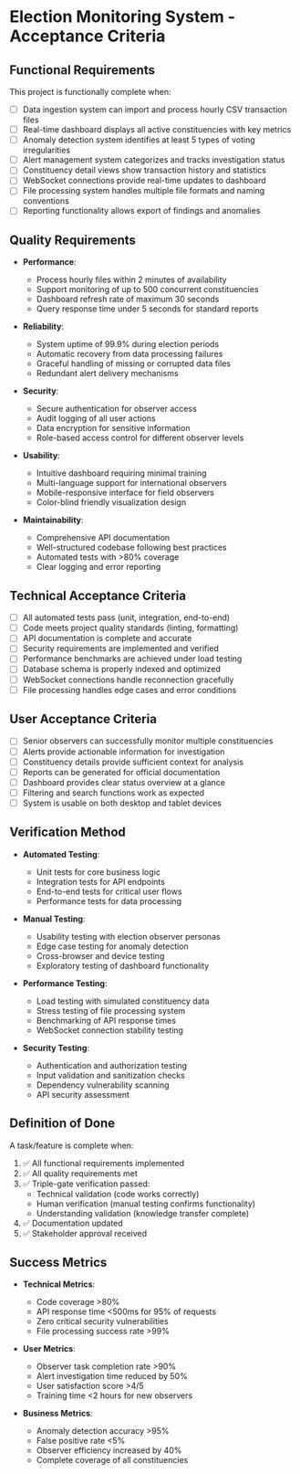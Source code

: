 # Election Monitoring System - Acceptance Criteria

## Functional Requirements
This project is functionally complete when:
- [ ] Data ingestion system can import and process hourly CSV transaction files
- [ ] Real-time dashboard displays all active constituencies with key metrics
- [ ] Anomaly detection system identifies at least 5 types of voting irregularities
- [ ] Alert management system categorizes and tracks investigation status
- [ ] Constituency detail views show transaction history and statistics
- [ ] WebSocket connections provide real-time updates to dashboard
- [ ] File processing system handles multiple file formats and naming conventions
- [ ] Reporting functionality allows export of findings and anomalies

## Quality Requirements
- **Performance**: 
  - Process hourly files within 2 minutes of availability
  - Support monitoring of up to 500 concurrent constituencies
  - Dashboard refresh rate of maximum 30 seconds
  - Query response time under 5 seconds for standard reports

- **Reliability**: 
  - System uptime of 99.9% during election periods
  - Automatic recovery from data processing failures
  - Graceful handling of missing or corrupted data files
  - Redundant alert delivery mechanisms

- **Security**: 
  - Secure authentication for observer access
  - Audit logging of all user actions
  - Data encryption for sensitive information
  - Role-based access control for different observer levels

- **Usability**: 
  - Intuitive dashboard requiring minimal training
  - Multi-language support for international observers
  - Mobile-responsive interface for field observers
  - Color-blind friendly visualization design

- **Maintainability**: 
  - Comprehensive API documentation
  - Well-structured codebase following best practices
  - Automated tests with >80% coverage
  - Clear logging and error reporting

## Technical Acceptance Criteria
- [ ] All automated tests pass (unit, integration, end-to-end)
- [ ] Code meets project quality standards (linting, formatting)
- [ ] API documentation is complete and accurate
- [ ] Security requirements are implemented and verified
- [ ] Performance benchmarks are achieved under load testing
- [ ] Database schema is properly indexed and optimized
- [ ] WebSocket connections handle reconnection gracefully
- [ ] File processing handles edge cases and error conditions

## User Acceptance Criteria
- [ ] Senior observers can successfully monitor multiple constituencies
- [ ] Alerts provide actionable information for investigation
- [ ] Constituency details provide sufficient context for analysis
- [ ] Reports can be generated for official documentation
- [ ] Dashboard provides clear status overview at a glance
- [ ] Filtering and search functions work as expected
- [ ] System is usable on both desktop and tablet devices

## Verification Method
- **Automated Testing**: 
  - Unit tests for core business logic
  - Integration tests for API endpoints
  - End-to-end tests for critical user flows
  - Performance tests for data processing

- **Manual Testing**: 
  - Usability testing with election observer personas
  - Edge case testing for anomaly detection
  - Cross-browser and device testing
  - Exploratory testing of dashboard functionality

- **Performance Testing**: 
  - Load testing with simulated constituency data
  - Stress testing of file processing system
  - Benchmarking of API response times
  - WebSocket connection stability testing

- **Security Testing**: 
  - Authentication and authorization testing
  - Input validation and sanitization checks
  - Dependency vulnerability scanning
  - API security assessment

## Definition of Done
A task/feature is complete when:
1. ✅ All functional requirements implemented
2. ✅ All quality requirements met
3. ✅ Triple-gate verification passed:
   - Technical validation (code works correctly)
   - Human verification (manual testing confirms functionality)
   - Understanding validation (knowledge transfer complete)
4. ✅ Documentation updated
5. ✅ Stakeholder approval received

## Success Metrics
- **Technical Metrics**: 
  - Code coverage >80%
  - API response time <500ms for 95% of requests
  - Zero critical security vulnerabilities
  - File processing success rate >99%

- **User Metrics**: 
  - Observer task completion rate >90%
  - Alert investigation time reduced by 50%
  - User satisfaction score >4/5
  - Training time <2 hours for new observers

- **Business Metrics**: 
  - Anomaly detection accuracy >95%
  - False positive rate <5%
  - Observer efficiency increased by 40%
  - Complete coverage of all constituencies